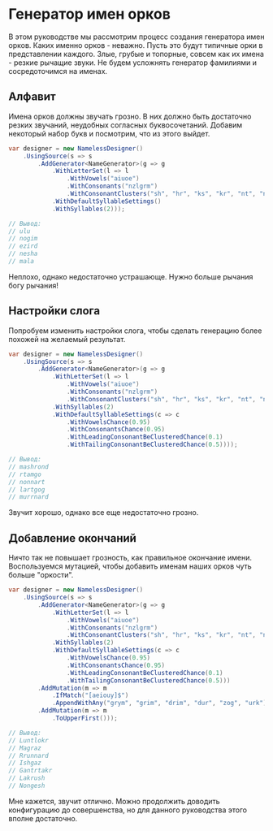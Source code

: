 # Генератор имен орков

В этом руководстве мы рассмотрим процесс создания генератора имен орков. Каких именно орков - неважно. Пусть это будут типичные орки в представлении каждого. Злые, грубые и топорные, совсем как их имена - резкие рычащие звуки. Не будем усложнять генератор фамилиями и сосредоточимся на именах.

## Алфавит

Имена орков должны звучать грозно. В них должно быть достаточно резких звучаний, неудобных согласных буквосочетаний. Добавим некоторый набор букв и посмотрим, что из этого выйдет.

```csharp
var designer = new NamelessDesigner()
    .UsingSource(s => s
        .AddGenerator<NameGenerator>(g => g
            .WithLetterSet(l => l
                .WithVowels("aiuoe")
                .WithConsonants("nzlgrm")
                .WithConsonantClusters("sh", "hr", "ks", "kr", "nt", "nd", "rt", "rd", "rr"))
            .WithDefaultSyllableSettings()
            .WithSyllables(2)));

// Вывод:
// ulu
// nogim
// ezird
// nesha
// mala
```

Неплохо, однако недостаточно устрашающе. Нужно больше рычания богу рычания!

## Настройки слога

Попробуем изменить настройки слога, чтобы сделать генерацию более похожей на желаемый результат.

```csharp
var designer = new NamelessDesigner()
    .UsingSource(s => s
        .AddGenerator<NameGenerator>(g => g
            .WithLetterSet(l => l
                .WithVowels("aiuoe")
                .WithConsonants("nzlgrm")
                .WithConsonantClusters("sh", "hr", "ks", "kr", "nt", "nd", "rt", "rd", "rr"))
            .WithSyllables(2)
            .WithDefaultSyllableSettings(c => c
                .WithVowelsChance(0.95)
                .WithConsonantsChance(0.95)
                .WithLeadingConsonantBeClusteredChance(0.1)
                .WithTailingConsonantBeClusteredChance(0.5))));

// Вывод:         
// mashrond
// rtamgo
// nonnart
// lartgog
// murrnard
```

Звучит хорошо, однако все еще недостаточно грозно.

## Добавление окончаний

Ничто так не повышает грозность, как правильное окончание имени. Воспользуемся мутацией, чтобы добавить именам наших орков чуть больше "оркости".

```csharp
var designer = new NamelessDesigner()
    .UsingSource(s => s
        .AddGenerator<NameGenerator>(g => g
            .WithLetterSet(l => l
                .WithVowels("aiuoe")
                .WithConsonants("nzlgrm")
                .WithConsonantClusters("sh", "hr", "ks", "kr", "nt", "nd", "rt", "rd", "rr"))
            .WithSyllables(2)
            .WithDefaultSyllableSettings(c => c
                .WithVowelsChance(0.95)
                .WithConsonantsChance(0.95)
                .WithLeadingConsonantBeClusteredChance(0.1)
                .WithTailingConsonantBeClusteredChance(0.5)))
        .AddMutation(m => m
            .IfMatch("[aeiouy]$")
            .AppendWithAny("grym", "grim", "drim", "dur", "zog", "urk"))
        .AddMutation(m => m
            .ToUpperFirst()));

// Вывод:
// Luntlokr
// Magraz
// Rrunnard
// Ishgaz
// Gantrtakr
// Lakrush
// Nongesh
```

Мне кажется, звучит отлично. Можно продолжить доводить конфигурацию до совершенства, но для данного руководства этого вполне достаточно.
